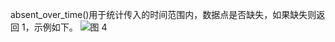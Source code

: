 absent_over_time()用于统计传入的时间范围内，数据点是否缺失，如果缺失则返回 1，示例如下。
![图 4](/img/src/metrics/33.absent_over_time()/a451affe2bd4750953dc75819cbfa1184a97ebb556e820531fd8241ab8e736d1.png)  
